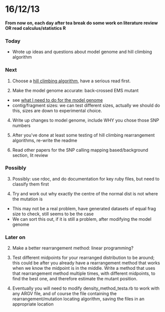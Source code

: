 16/12/13
========================================================

**From now on, each day after tea break do some work on literature review OR read calculus/statistics R**

### Today

- Wrote up ideas and questions about model genome and hill climbing algorithm

### Next

1. Choose a [hill climbing algorithm](http://dis.cs.umass.edu/classes/cs683/lectures-2010/Lec8_Search7-F2010-4up.pdf), have a serious read first.

3. Make the model genome accurate: back-crossed EMS mutant
 - see [what I need to do for the model genome](https://github.com/edwardchalstrey1/fragmented_genome_with_snps/blob/master/writeup/ideas.md)
 - contig/fragment sizes: we can test different sizes, actually we should do this, sizes are down to experimental choice.

4. Write up changes to model genome, include WHY you chose those SNP numbers

3. After you've done at least some testing of hill climbing rearrangement algorithms, re-write the readme

2. Read other papers for the SNP calling mapping based/background section, lit review





### Possibly

3. Possibly: use rdoc, and do documentation for key ruby files, but need to classify them first

1. Try and work out why exactly the centre of the normal dist is not where the mutation is
 - This may not be a real problem, have generated datasets of equal frag size to check, still seems to be the case
 - We can sort this out, if it is still a problem, after modifying the model genome

### Later on

2. Make a better rearrangement method: linear programming?

3. Test different midpoints for your rearranged distribution to be around; this could be after you already have a rearrangement method that works when we know the midpoint is in the middle. Write a method that uses that rearrangement method multiple times, with different midpoints, to find the best one, and therefore estimate the mutant position.

4. Eventually you will need to modify density_method_testa.rb to work with any ARGV file, and of course the file containing the rearrangement/mutation locating algorithm, saving the files in an appropriate location

